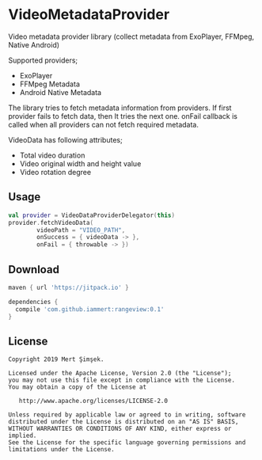 # VideoMetadataProvider
Video metadata provider library (collect metadata from ExoPlayer, FFMpeg, Native Android)

Supported providers;
* ExoPlayer
* FFMpeg Metadata
* Android Native Metadata

The library tries to fetch metadata information from providers. If first provider fails to fetch data, 
then It tries the next one. onFail callback is called when all providers can not fetch required metadata.

VideoData has following attributes;

* Total video duration
* Video original width and height value
* Video rotation degree

## Usage

```kotlin
val provider = VideoDataProviderDelegator(this)
provider.fetchVideoData(
        videoPath = "VIDEO_PATH",
        onSuccess = { videoData -> },
        onFail = { throwable -> })
```

## Download
```gradle
maven { url 'https://jitpack.io' }
```

```gradle
dependencies {
  compile 'com.github.iammert:rangeview:0.1'
}
```

License
--------


    Copyright 2019 Mert Şimşek.

    Licensed under the Apache License, Version 2.0 (the "License");
    you may not use this file except in compliance with the License.
    You may obtain a copy of the License at

       http://www.apache.org/licenses/LICENSE-2.0

    Unless required by applicable law or agreed to in writing, software
    distributed under the License is distributed on an "AS IS" BASIS,
    WITHOUT WARRANTIES OR CONDITIONS OF ANY KIND, either express or implied.
    See the License for the specific language governing permissions and
    limitations under the License.




